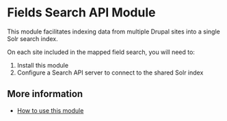 # Fields Search API Module

This module facilitates indexing data from multiple Drupal sites into a single Solr search index.

On each site included in the mapped field search, you will need to:

1. Install this module
2. Configure a Search API server to connect to the shared Solr index

## More information

* [How to use this module](docs/usage.md)